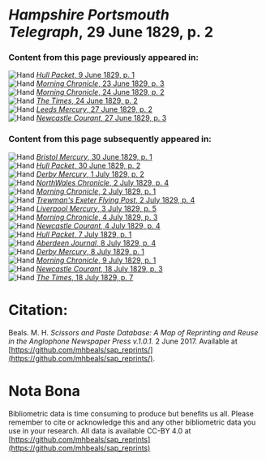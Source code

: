 # *Hampshire Portsmouth Telegraph*, 29 June 1829, p. 2  
  
### Content from this page previously appeared in:  
![Hand](http://scissorsandpaste.net/wp-content/uploads/2017/06/smallhandpointer.png) [*Hull Packet*, 9 June 1829, p. 1](https://mhbeals.github.io/sap_html/Hull-Packet/Hull-Packet-9-June-1829-p-1)  
![Hand](http://scissorsandpaste.net/wp-content/uploads/2017/06/smallhandpointer.png) [*Morning Chronicle*, 23 June 1829, p. 3](https://mhbeals.github.io/sap_html/Morning-Chronicle/Morning-Chronicle-23-June-1829-p-3)  
![Hand](http://scissorsandpaste.net/wp-content/uploads/2017/06/smallhandpointer.png) [*Morning Chronicle*, 24 June 1829, p. 2](https://mhbeals.github.io/sap_html/Morning-Chronicle/Morning-Chronicle-24-June-1829-p-2)  
![Hand](http://scissorsandpaste.net/wp-content/uploads/2017/06/smallhandpointer.png) [*The Times*, 24 June 1829, p. 2](https://mhbeals.github.io/sap_html/The-Times/The-Times-24-June-1829-p-2)  
![Hand](http://scissorsandpaste.net/wp-content/uploads/2017/06/smallhandpointer.png) [*Leeds Mercury*, 27 June 1829, p. 2](https://mhbeals.github.io/sap_html/Leeds-Mercury/Leeds-Mercury-27-June-1829-p-2)  
![Hand](http://scissorsandpaste.net/wp-content/uploads/2017/06/smallhandpointer.png) [*Newcastle Courant*, 27 June 1829, p. 3](https://mhbeals.github.io/sap_html/Newcastle-Courant/Newcastle-Courant-27-June-1829-p-3)  
  
### Content from this page subsequently appeared in:  
![Hand](http://scissorsandpaste.net/wp-content/uploads/2017/06/smallhandpointer.png) [*Bristol Mercury*, 30 June 1829, p. 1](https://mhbeals.github.io/sap_html/Bristol-Mercury/Bristol-Mercury-30-June-1829-p-1)  
![Hand](http://scissorsandpaste.net/wp-content/uploads/2017/06/smallhandpointer.png) [*Hull Packet*, 30 June 1829, p. 2](https://mhbeals.github.io/sap_html/Hull-Packet/Hull-Packet-30-June-1829-p-2)  
![Hand](http://scissorsandpaste.net/wp-content/uploads/2017/06/smallhandpointer.png) [*Derby Mercury*, 1 July 1829, p. 2](https://mhbeals.github.io/sap_html/Derby-Mercury/Derby-Mercury-1-July-1829-p-2)  
![Hand](http://scissorsandpaste.net/wp-content/uploads/2017/06/smallhandpointer.png) [*NorthWales Chronicle*, 2 July 1829, p. 4](https://mhbeals.github.io/sap_html/NorthWales-Chronicle/NorthWales-Chronicle-2-July-1829-p-4)  
![Hand](http://scissorsandpaste.net/wp-content/uploads/2017/06/smallhandpointer.png) [*Morning Chronicle*, 2 July 1829, p. 1](https://mhbeals.github.io/sap_html/Morning-Chronicle/Morning-Chronicle-2-July-1829-p-1)  
![Hand](http://scissorsandpaste.net/wp-content/uploads/2017/06/smallhandpointer.png) [*Trewman's Exeter Flying Post*, 2 July 1829, p. 4](https://mhbeals.github.io/sap_html/Trewman's-Exeter-Flying-Post/Trewman's-Exeter-Flying-Post-2-July-1829-p-4)  
![Hand](http://scissorsandpaste.net/wp-content/uploads/2017/06/smallhandpointer.png) [*Liverpool Mercury*, 3 July 1829, p. 5](https://mhbeals.github.io/sap_html/Liverpool-Mercury/Liverpool-Mercury-3-July-1829-p-5)  
![Hand](http://scissorsandpaste.net/wp-content/uploads/2017/06/smallhandpointer.png) [*Morning Chronicle*, 4 July 1829, p. 3](https://mhbeals.github.io/sap_html/Morning-Chronicle/Morning-Chronicle-4-July-1829-p-3)  
![Hand](http://scissorsandpaste.net/wp-content/uploads/2017/06/smallhandpointer.png) [*Newcastle Courant*, 4 July 1829, p. 4](https://mhbeals.github.io/sap_html/Newcastle-Courant/Newcastle-Courant-4-July-1829-p-4)  
![Hand](http://scissorsandpaste.net/wp-content/uploads/2017/06/smallhandpointer.png) [*Hull Packet*, 7 July 1829, p. 1](https://mhbeals.github.io/sap_html/Hull-Packet/Hull-Packet-7-July-1829-p-1)  
![Hand](http://scissorsandpaste.net/wp-content/uploads/2017/06/smallhandpointer.png) [*Aberdeen Journal*, 8 July 1829, p. 4](https://mhbeals.github.io/sap_html/Aberdeen-Journal/Aberdeen-Journal-8-July-1829-p-4)  
![Hand](http://scissorsandpaste.net/wp-content/uploads/2017/06/smallhandpointer.png) [*Derby Mercury*, 8 July 1829, p. 1](https://mhbeals.github.io/sap_html/Derby-Mercury/Derby-Mercury-8-July-1829-p-1)  
![Hand](http://scissorsandpaste.net/wp-content/uploads/2017/06/smallhandpointer.png) [*Morning Chronicle*, 9 July 1829, p. 1](https://mhbeals.github.io/sap_html/Morning-Chronicle/Morning-Chronicle-9-July-1829-p-1)  
![Hand](http://scissorsandpaste.net/wp-content/uploads/2017/06/smallhandpointer.png) [*Newcastle Courant*, 18 July 1829, p. 3](https://mhbeals.github.io/sap_html/Newcastle-Courant/Newcastle-Courant-18-July-1829-p-3)  
![Hand](http://scissorsandpaste.net/wp-content/uploads/2017/06/smallhandpointer.png) [*The Times*, 18 July 1829, p. 7](https://mhbeals.github.io/sap_html/The-Times/The-Times-18-July-1829-p-7)  


# Citation: 

Beals. M. H. *Scissors and Paste Database: A Map of Reprinting and Reuse in the Anglophone Newspaper Press v.1.0.1.* 2 June 2017. Available at [https://github.com/mhbeals/sap_reprints/](https://github.com/mhbeals/sap_reprints/). 

# Nota Bona

Bibliometric data is time consuming to produce but benefits us all. Please remember to cite or acknowledge this and any other bibliometric data you use in your research. All data is available CC-BY 4.0 at [https://github.com/mhbeals/sap_reprints](https://github.com/mhbeals/sap_reprints)